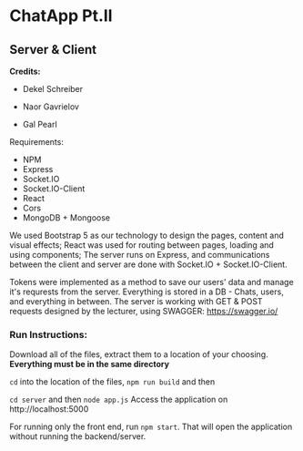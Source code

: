 # ChatApp Pt.II
## Server & Client


**Credits:**

- Dekel Schreiber

- Naor Gavrielov

- Gal Pearl

Requirements:
- NPM
- Express
- Socket.IO
- Socket.IO-Client
- React
- Cors
- MongoDB + Mongoose

We used Bootstrap 5 as our technology to design the pages, content and visual effects;
React was used for routing between pages, loading and using components;
The server runs on Express, and communications between the client and server are done with Socket.IO + Socket.IO-Client.

Tokens were implemented as a method to save our users' data and manage it's requrests from the server.
Everything is stored in a DB - Chats, users, and everything in between.
The server is working with GET & POST requests designed by the lecturer, using SWAGGER: https://swagger.io/

### Run Instructions: ###


Download all of the files, extract them to a location of your choosing.
**Everything must be in the same directory**

``` cd ``` into the location of the files, 
```npm run build```
and then

```cd server```
and then
```node app.js```
Access the application on http://localhost:5000

For running only the front end, run ```npm start```. That will open the application without running the backend/server.
